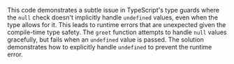 This code demonstrates a subtle issue in TypeScript's type guards where the `null` check doesn't implicitly handle `undefined` values, even when the type allows for it. This leads to runtime errors that are unexpected given the compile-time type safety.  The `greet` function attempts to handle `null` values gracefully, but fails when an `undefined` value is passed. The solution demonstrates how to explicitly handle `undefined` to prevent the runtime error.